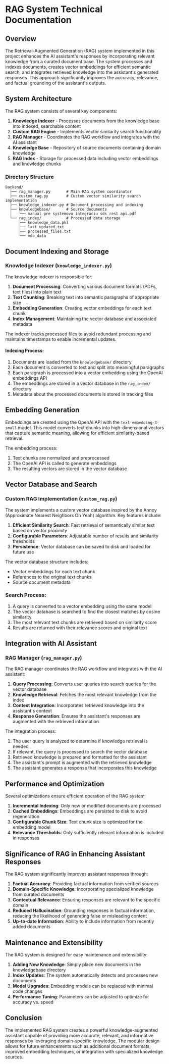 # RAG System Technical Documentation

## Overview

The Retrieval-Augmented Generation (RAG) system implemented in this project enhances the AI assistant's responses by incorporating relevant knowledge from a curated document base. The system processes and indexes documents, creates vector embeddings for efficient semantic search, and integrates retrieved knowledge into the assistant's generated responses. This approach significantly improves the accuracy, relevance, and factual grounding of the assistant's outputs.

## System Architecture

The RAG system consists of several key components:

1. **Knowledge Indexer** - Processes documents from the knowledge base into indexed, searchable content
2. **Custom RAG Engine** - Implements vector similarity search functionality
3. **RAG Manager** - Coordinates the RAG workflow and integrates with the AI assistant
4. **Knowledge Base** - Repository of source documents containing domain knowledge
5. **RAG Index** - Storage for processed data including vector embeddings and knowledge chunks

### Directory Structure

```
Backend/
  ├── rag_manager.py       # Main RAG system coordinator
  ├── custom_rag.py        # Custom vector similarity search implementation
  ├── knowledge_indexer.py # Document processing and indexing
  ├── knowledgebase/       # Source documents
  │   └── manual pre systemovu integraciu sds rest api.pdf
  └── rag_index/           # Processed data storage
      ├── knowledge_data.pkl
      ├── last_updated.txt
      ├── processed_files.txt
      └── vdb_data
```

## Document Indexing and Storage

### Knowledge Indexer (`knowledge_indexer.py`)

The knowledge indexer is responsible for:

1. **Document Processing**: Converting various document formats (PDFs, text files) into plain text
2. **Text Chunking**: Breaking text into semantic paragraphs of appropriate size
3. **Embedding Generation**: Creating vector embeddings for each text chunk
4. **Index Management**: Maintaining the vector database and associated metadata

The indexer tracks processed files to avoid redundant processing and maintains timestamps to enable incremental updates.

#### Indexing Process:

1. Documents are loaded from the `knowledgebase/` directory
2. Each document is converted to text and split into meaningful paragraphs
3. Each paragraph is processed into a vector embedding using the OpenAI embeddings API
4. The embeddings are stored in a vector database in the `rag_index/` directory
5. Metadata about the processed documents is stored in tracking files

## Embedding Generation

Embeddings are created using the OpenAI API with the `text-embedding-3-small` model. This model converts text chunks into high-dimensional vectors that capture semantic meaning, allowing for efficient similarity-based retrieval.

The embedding process:

1. Text chunks are normalized and preprocessed
2. The OpenAI API is called to generate embeddings
3. The resulting vectors are stored in the vector database

## Vector Database and Search

### Custom RAG Implementation (`custom_rag.py`)

The system implements a custom vector database inspired by the Annoy (Approximate Nearest Neighbors Oh Yeah) algorithm. Key features include:

1. **Efficient Similarity Search**: Fast retrieval of semantically similar text based on vector proximity
2. **Configurable Parameters**: Adjustable number of results and similarity thresholds
3. **Persistence**: Vector database can be saved to disk and loaded for future use

The vector database structure includes:
- Vector embeddings for each text chunk
- References to the original text chunks
- Source document metadata

### Search Process:

1. A query is converted to a vector embedding using the same model
2. The vector database is searched to find the closest matches by cosine similarity
3. The most relevant text chunks are retrieved based on similarity score
4. Results are returned with their relevance scores and original text

## Integration with AI Assistant

### RAG Manager (`rag_manager.py`)

The RAG manager coordinates the RAG workflow and integrates with the AI assistant:

1. **Query Processing**: Converts user queries into search queries for the vector database
2. **Knowledge Retrieval**: Fetches the most relevant knowledge from the index
3. **Context Integration**: Incorporates retrieved knowledge into the assistant's context
4. **Response Generation**: Ensures the assistant's responses are augmented with the retrieved information

The integration process:
1. The user query is analyzed to determine if knowledge retrieval is needed
2. If relevant, the query is processed to search the vector database
3. Retrieved knowledge is prepared and formatted for the assistant
4. The assistant's prompt is augmented with the retrieved knowledge
5. The assistant generates a response that incorporates this knowledge

## Performance and Optimization

Several optimizations ensure efficient operation of the RAG system:

1. **Incremental Indexing**: Only new or modified documents are processed
2. **Cached Embeddings**: Embeddings are persisted to disk to avoid regeneration
3. **Configurable Chunk Size**: Text chunk size is optimized for the embedding model
4. **Relevance Thresholds**: Only sufficiently relevant information is included in responses

## Significance of RAG in Enhancing Assistant Responses

The RAG system significantly improves assistant responses through:

1. **Factual Accuracy**: Providing factual information from verified sources
2. **Domain-Specific Knowledge**: Incorporating specialized knowledge from curated documents
3. **Contextual Relevance**: Ensuring responses are relevant to the specific domain
4. **Reduced Hallucination**: Grounding responses in factual information, reducing the likelihood of generating false or misleading content
5. **Up-to-date Information**: Ability to include information from recently added documents

## Maintenance and Extensibility

The RAG system is designed for easy maintenance and extensibility:

1. **Adding New Knowledge**: Simply place new documents in the knowledgebase directory
2. **Index Updates**: The system automatically detects and processes new documents
3. **Model Upgrades**: Embedding models can be replaced with minimal code changes
4. **Performance Tuning**: Parameters can be adjusted to optimize for accuracy vs. speed

## Conclusion

The implemented RAG system creates a powerful knowledge-augmented assistant capable of providing more accurate, relevant, and informative responses by leveraging domain-specific knowledge. The modular design allows for future enhancements such as additional document formats, improved embedding techniques, or integration with specialized knowledge sources.